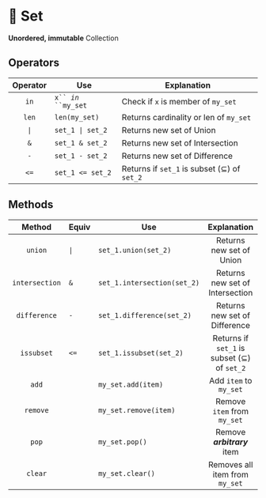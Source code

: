 # 🍡 Set

**Unordered, immutable** Collection

## Operators

| Operator | Use                      | Explanation                                  |
| :------: | ------------------------ | -------------------------------------------- |
|   `in`   | `x`` `_`in`_` ``my_set`  | Check if `x` is member of `my_set`           |
|   `len`  | `len(my_set)`            | Returns cardinality or len of `my_set`       |
|   `\|`   | `set_1 \| set_2`         | Returns new set of Union                     |
|    `&`   | `set_1 & set_2`          | Returns new set of Intersection              |
|    `-`   | `set_1 - set_2`          | Returns new set of Difference                |
|   `<=`   | `set_1 <= set_2`         | Returns if `set_1` is subset (⊆) of `set_2`  |

## Methods

|     Method     | Equiv | Use                         |                  Explanation                 |
| :------------: | ----- | --------------------------- | :------------------------------------------: |
|     `union`    | `\|`  | `set_1.union(set_2)`        |           Returns new set of Union           |
| `intersection` | `&`   | `set_1.intersection(set_2)` |       Returns new set of Intersection        |
|  `difference`  | `-`   | `set_1.difference(set_2)`   |        Returns new set of Difference         |
|   `issubset`   | `<=`  | `set_1.issubset(set_2)`     | Returns if `set_1` is subset (⊆) of `set_2`  |
|      `add`     |       | `my_set.add(item)`          |            Add `item` to `my_set`            |
|    `remove`    |       | `my_set.remove(item)`       |          Remove `item` from `my_set`         |
|      `pop`     |       | `my_set.pop()`              |          Remove _**arbitrary**_ item         |
|     `clear`    |       | `my_set.clear()`            |        Removes all item from `my_set`        |
